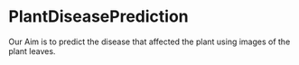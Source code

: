 # PlantDiseasePrediction
Our Aim is to predict the disease that affected the plant using images of the plant leaves.
